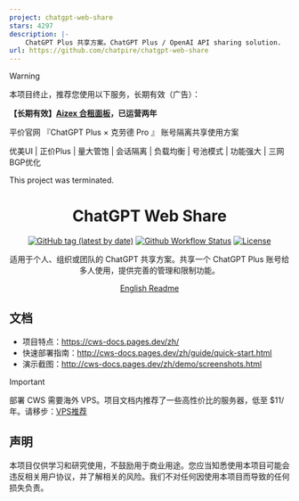 ```yaml
---
project: chatgpt-web-share
stars: 4297
description: |-
    ChatGPT Plus 共享方案。ChatGPT Plus / OpenAI API sharing solution.
url: https://github.com/chatpire/chatgpt-web-share
---
```


> [!WARNING]
> 本项目终止，推荐您使用以下服务，长期有效（广告）：
> 
> **【长期有效】[Aizex 合租面板](https://aizex.cn/91KhYi)，已运营两年**
> 
> 平价官网 『ChatGPT Plus × 克劳德 Pro 』 账号隔离共享使用方案
> 
> 优美UI | 正价Plus | 量大管饱 | 会话隔离 | 负载均衡 | 号池模式 | 功能强大 | 三网BGP优化
> 
> This project was terminated.

<h1 align="center">ChatGPT Web Share</h1>

<div align="center">

[![GitHub tag (latest by date)](https://img.shields.io/github/v/tag/chatpire/chatgpt-web-share?label=container&logo=docker)](https://github.com/chatpire/chatgpt-web-share/pkgs/container/chatgpt-web-share)
[![Github Workflow Status](https://img.shields.io/github/actions/workflow/status/chatpire/chatgpt-web-share/docker-image.yml?label=build)](https://github.com/chatpire/chatgpt-web-share/actions)
[![License](https://img.shields.io/github/license/chatpire/chatgpt-web-share)](https://github.com/chatpire/chatgpt-web-share/blob/main/LICENSE)

适用于个人、组织或团队的 ChatGPT 共享方案。共享一个 ChatGPT Plus 账号给多人使用，提供完善的管理和限制功能。

[English Readme](README.en.md)

</div>

## 文档

- 项目特点：https://cws-docs.pages.dev/zh/
- 快速部署指南：http://cws-docs.pages.dev/zh/guide/quick-start.html
- 演示截图：http://cws-docs.pages.dev/zh/demo/screenshots.html

> [!IMPORTANT]
> 部署 CWS 需要海外 VPS。项目文档内推荐了一些高性价比的服务器，低至 $11/年。请移步：[VPS推荐](https://cws-docs.pages.dev/zh/support/vps.html)

## 声明

本项目仅供学习和研究使用，不鼓励用于商业用途。您应当知悉使用本项目可能会违反相关用户协议，并了解相关的风险。我们不对任何因使用本项目而导致的任何损失负责。

